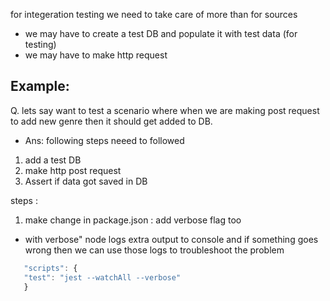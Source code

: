 for integeration testing we need to take care of more than for sources

- we may have to create a test DB and populate it with test data (for testing)
- we may have to make http request

## Example:

Q. lets say want to test a scenario where when we are making post request to add new genre then it should get added to DB.

- Ans: following steps neeed to followed

1. add a test DB
2. make http post request
3. Assert if data got saved in DB

steps :

1. make change in package.json : add verbose flag too

- with verbose" node logs extra output to console and if something goes wrong then we can use those logs to troubleshoot the problem

```js
   "scripts": {
   "test": "jest --watchAll --verbose"
   }
```
